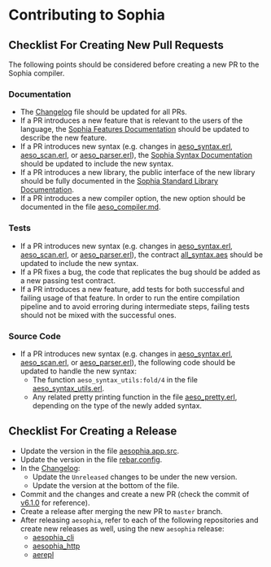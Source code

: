 # Contributing to Sophia

## Checklist For Creating New Pull Requests

The following points should be considered before creating a new PR to the Sophia compiler.

### Documentation

* The [Changelog](CHANGELOG.md) file should be updated for all PRs.
* If a PR introduces a new feature that is relevant to the users of the language, the [Sophia Features Documentation](docs/sophia_features.md) should be updated to describe the new feature.
* If a PR introduces new syntax (e.g. changes in [aeso\_syntax.erl](../../docs/aesophia/src/aeso_syntax.erl), [aeso\_scan.erl](../../docs/aesophia/src/aeso_scan.erl), or [aeso\_parser.erl](../../docs/aesophia/src/aeso_parser.erl)), the [Sophia Syntax Documentation](docs/sophia_syntax.md) should be updated to include the new syntax.
* If a PR introduces a new library, the public interface of the new library should be fully documented in the [Sophia Standard Library Documentation](docs/sophia_stdlib.md).
* If a PR introduces a new compiler option, the new option should be documented in the file [aeso\_compiler.md](docs/aeso_compiler.md).

### Tests

* If a PR introduces new syntax (e.g. changes in [aeso\_syntax.erl](../../docs/aesophia/src/aeso_syntax.erl), [aeso\_scan.erl](../../docs/aesophia/src/aeso_scan.erl), or [aeso\_parser.erl](../../docs/aesophia/src/aeso_parser.erl)), the contract [all\_syntax.aes](../../docs/aesophia/test/contracts/all_syntax.aes) should be updated to include the new syntax.
* If a PR fixes a bug, the code that replicates the bug should be added as a new passing test contract.
* If a PR introduces a new feature, add tests for both successful and failing usage of that feature. In order to run the entire compilation pipeline and to avoid erroring during intermediate steps, failing tests should not be mixed with the successful ones.

### Source Code

* If a PR introduces new syntax (e.g. changes in [aeso\_syntax.erl](../../docs/aesophia/src/aeso_syntax.erl), [aeso\_scan.erl](../../docs/aesophia/src/aeso_scan.erl), or [aeso\_parser.erl](../../docs/aesophia/src/aeso_parser.erl)), the following code should be updated to handle the new syntax:
  * The function `aeso_syntax_utils:fold/4` in the file [aeso\_syntax\_utils.erl](../../docs/aesophia/src/aeso_syntax_utils.erl).
  * Any related pretty printing function in the file [aeso\_pretty.erl](../../docs/aesophia/src/aeso_pretty.erl), depending on the type of the newly added syntax.

## Checklist For Creating a Release

* Update the version in the file [aesophia.app.src](../../docs/aesophia/src/aesophia.app.src).
* Update the version in the file [rebar.config](../../docs/aesophia/rebar.config).
* In the [Changelog](CHANGELOG.md):
  * Update the `Unreleased` changes to be under the new version.
  * Update the version at the bottom of the file.
* Commit and the changes and create a new PR (check the commit of [v6.1.0](https://github.com/aeternity/aesophia/commit/5ad5270e381f6e810d7b8b5cdc168d283e7a90bb) for reference).
* Create a release after merging the new PR to `master` branch.
* After releasing `aesophia`, refer to each of the following repositories and create new releases as well, using the new `aesophia` release:
  * [aesophia\_cli](https://github.com/aeternity/aesophia_cli)
  * [aesophia\_http](https://github.com/aeternity/aesophia_http)
  * [aerepl](https://github.com/aeternity/aerepl)
